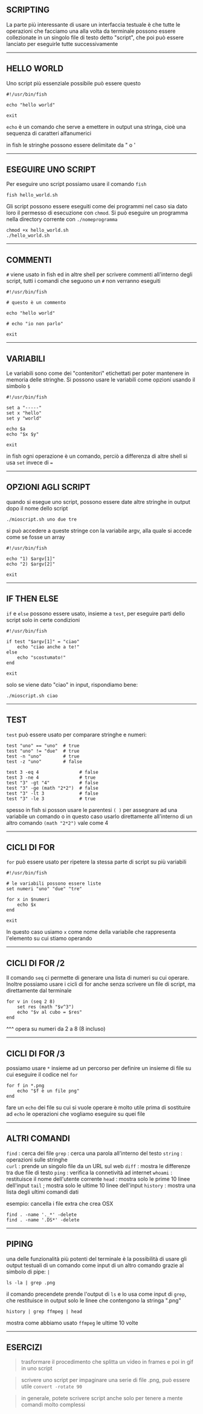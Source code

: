 
## SCRIPTING

La parte più interessante di usare un interfaccia testuale
è che tutte le operazioni che facciamo una alla volta da 
terminale possono essere collezionate in un singolo file di 
testo detto "script", che poi può essere lanciato per 
eseguirle tutte successivamente 

---
## HELLO WORLD 

Uno script più essenziale possibile può essere questo 

```
#!/usr/bin/fish

echo "hello world"

exit
```

`echo` è un comando che serve a emettere in output una 
stringa, cioè una sequenza di caratteri alfanumerici

in fish le stringhe possono essere delimitate da " o ' 

---

## ESEGUIRE UNO SCRIPT

Per eseguire uno script possiamo usare il comando `fish`
```
fish hello_world.sh
```

Gli script possono essere eseguiti come dei programmi nel 
caso sia dato loro il permesso di esecuzione con `chmod`. 
Si può eseguire un programma nella directory corrente con 
`./nomeprogramma`
```
chmod +x hello_world.sh
./hello_world.sh
```

---

## COMMENTI

`#` viene usato in fish ed in altre shell per scrivere
commenti all'interno degli script, tutti i comandi che 
seguono un `#` non verranno eseguiti 

```
#!/usr/bin/fish

# questo è un commento 

echo "hello world"

# echo "io non parlo"

exit
```

---

## VARIABILI

Le variabili sono come dei "contenitori" etichettati per 
poter mantenere in memoria delle stringhe. Si possono 
usare le variabili come opzioni usando il simbolo `$`

```
#!/usr/bin/fish

set a "-----"
set x "hello"
set y "world"

echo $a
echo "$x $y"

exit
```
in fish ogni operazione è un comando, perciò a 
differenza di altre shell si usa `set` invece di `=`  

---

## OPZIONI AGLI SCRIPT

quando si esegue uno script, possono essere date altre
stringhe in output dopo il nome dello script 
```
./mioscript.sh uno due tre 
```
si può accedere a queste stringe con la variabile argv,
alla quale si accede come se fosse un array

```
#!/usr/bin/fish

echo "1) $argv[1]"
echo "2) $argv[2]"

exit
```

---

## IF THEN ELSE 

`if` e `else` possono essere usato, insieme a `test`, 
per eseguire parti dello script solo in certe condizioni 
```
#!/usr/bin/fish

if test "$argv[1]" = "ciao"
	echo "ciao anche a te!"
else 
	echo "scostumato!" 
end

exit
```
solo se viene dato "ciao" in input, rispondiamo bene:
```
./mioscript.sh ciao 
```

---

## TEST

`test` può essere usato per comparare stringhe e numeri:

```
test "uno" == "uno"  # true
test "uno" != "due"  # true
test -n "uno"        # true
test -z "uno"        # false
```

```
test 3 -eq 4               # false
test 3 -ne 4               # true
test "3" -gt "4"           # false
test "3" -ge (math "2*2")  # false
test "3" -lt 3             # false
test "3" -le 3             # true
```
spesso in fish si posson usare le parentesi `( )` 
per assegnare ad una variabile un comando o in questo
caso usarlo direttamente all'interno di un altro comando
`(math "2*2")` vale come 4 

---

## CICLI DI FOR  

`for` può essere usato per ripetere la stessa parte di 
script su più variabili
```
#!/usr/bin/fish

# le variabili possono essere liste
set numeri "uno" "due" "tre"

for x in $numeri
	echo $x
end

exit
```
In questo caso usiamo `x` come nome della variabile che 
rappresenta l'elemento su cui stiamo operando

---
 
## CICLI DI FOR /2  

Il comando `seq` ci permette di generare una lista di 
numeri su cui operare. Inoltre possiamo usare i cicli 
di for anche senza scrivere un file di script, ma 
direttamente dal terminale

```
for v in (seq 2 8) 
	set res (math "$v^3")
	echo "$v al cubo = $res"
end
```
^^^ opera su numeri da 2 a 8 (8 incluso) 

---

## CICLI DI FOR /3  

possiamo usare `*` insieme ad un percorso per definire
un insieme di file su cui eseguire il codice nel `for`

```
for f in *.png 
	echo "$f è un file png"
end
```
fare un `echo` dei file su cui si vuole operare è molto
utile prima di sostituire ad `echo` le operazioni che 
vogliamo eseguire su quei file 

---

## ALTRI COMANDI 

`find` : cerca dei file 
`grep` : cerca una parola all'interno del testo
`string` : operazioni sulle stringhe  
`curl` : prende un singolo file da un URL sul web
`diff` : mostra le differenze tra due file di testo
`ping` : verifica la connetività ad internet 
`whoami` : restituisce il nome dell'utente corrente
`head` : mostra solo le prime 10 linee dell'input
`tail` ; mostra solo le ultime 10 linee dell'input
`history` : mostra una lista degli ultimi comandi dati

esempio: cancella i file extra che crea OSX
```
find . -name '._*' -delete
find . -name '.DS*' -delete
```

---

## PIPING

una delle funzionalità più potenti del terminale è la 
possibilità di usare gli output testuali di un comando
come input di un altro comando grazie al simbolo di 
pipe: `|` 

```
ls -la | grep .png 
```
il comando precendete prende l'output di `ls` e lo usa 
come input di `grep`, che restituisce in output solo 
le linee che contengono la stringa ".png" 

```
history | grep ffmpeg | head 
```
mostra come abbiamo usato `ffmpeg` le ultime 10 volte 

---

## ESERCIZI 

> trasformare il procedimento che splitta un video in 
	frames e poi in gif in uno script


> scrivere uno script per impaginare una serie di 
	file .png, può essere utile `convert -rotate 90` 

> in generale, potete scrivere script anche solo per 
	tenere a mente comandi molto complessi 
